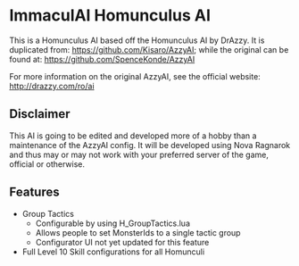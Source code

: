 # ImmaculAI Homunculus AI
This is a Homunculus AI based off the Homunculus AI by DrAzzy. It is duplicated from: https://github.com/Kisaro/AzzyAI; while the original can be found at: https://github.com/SpenceKonde/AzzyAI

For more information on the original AzzyAI, see the official website: http://drazzy.com/ro/ai
 
## Disclaimer ##
This AI is going to be edited and developed more of a hobby than a maintenance of the AzzyAI config. It will be developed using Nova Ragnarok and thus may or may not work with your preferred server of the game, official or otherwise.

## Features

- Group Tactics
   - Configurable by using H_GroupTactics.lua
   - Allows people to set MonsterIds to a single tactic group
   - Configurator UI not yet updated for this feature
- Full Level 10 Skill configurations for all Homunculi
